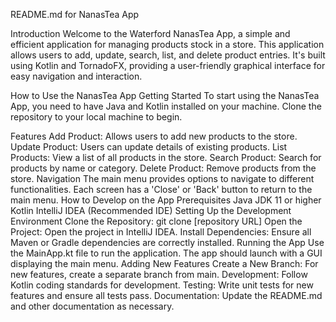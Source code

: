 README.md for NanasTea App

Introduction
Welcome to the Waterford NanasTea App, a simple and efficient application for managing products stock in a store. This application allows users to add, update, search, list, and delete product entries. It's built using Kotlin and TornadoFX, providing a user-friendly graphical interface for easy navigation and interaction.

How to Use the NanasTea App
Getting Started
To start using the NanasTea App, you need to have Java and Kotlin installed on your machine. Clone the repository to your local machine to begin.

Features
Add Product: Allows users to add new products to the store.
Update Product: Users can update details of existing products.
List Products: View a list of all products in the store.
Search Product: Search for products by name or category.
Delete Product: Remove products from the store.
Navigation
The main menu provides options to navigate to different functionalities.
Each screen has a 'Close' or 'Back' button to return to the main menu.
How to Develop on the App
Prerequisites
Java JDK 11 or higher
Kotlin
IntelliJ IDEA (Recommended IDE)
Setting Up the Development Environment
Clone the Repository: git clone [repository URL]
Open the Project: Open the project in IntelliJ IDEA.
Install Dependencies: Ensure all Maven or Gradle dependencies are correctly installed.
Running the App
Use the MainApp.kt file to run the application.
The app should launch with a GUI displaying the main menu.
Adding New Features
Create a New Branch: For new features, create a separate branch from main.
Development: Follow Kotlin coding standards for development.
Testing: Write unit tests for new features and ensure all tests pass.
Documentation: Update the README.md and other documentation as necessary.

